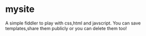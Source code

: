 mysite
======

A simple fiddler to play with css,html and javscript. You can save templates,share them publicly or you can delete them too!
